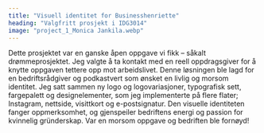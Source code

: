 ```yaml
---
title: "Visuell identitet for Businesshenriette"
heading: "Valgfritt prosjekt i IDG3014"
image: "project_1_Monica Jankila.webp"
---
```


Dette prosjektet var en ganske åpen oppgave vi fikk – såkalt drømmeprosjektet. Jeg valgte å ta kontakt med en reell oppdragsgiver for å knytte oppgaven tettere opp mot arbeidslivet. Denne løsningen ble lagd for en bedriftsrådgiver og podkastvert som ønsket en livlig og morsom identitet. Jeg satt sammen ny logo og logovariasjoner, typografisk sett, fargepalett og designelementer, som jeg implementerte på flere flater; Instagram, nettside, visittkort og e-postsignatur. Den visuelle identiteten fanger oppmerksomhet, og gjenspeiler bedriftens energi og passion for kvinnelig gründerskap. Var en morsom oppgave og bedriften ble fornøyd!
